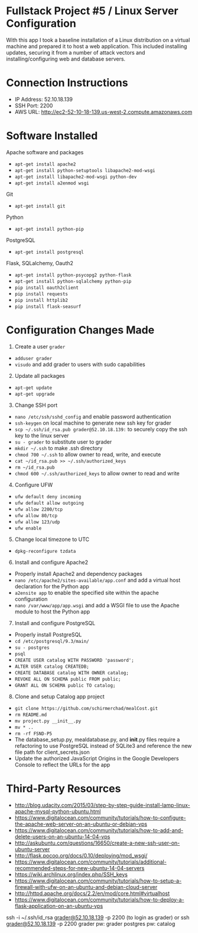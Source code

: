 # Fullstack Project #5 / Linux Server Configuration

With this app I took a baseline installation of a Linux distribution on a virtual machine and prepared it to host a web application. This included installing updates, securing it from a number of attack vectors and installing/configuring web and database servers.

# Connection Instructions
* IP Address: 52.10.18.139
* SSH Port: 2200
* AWS URL: http://ec2-52-10-18-139.us-west-2.compute.amazonaws.com

# Software Installed
Apache software and packages
* `apt-get install apache2`
* `apt-get install python-setuptools libapache2-mod-wsgi`
* `apt-get install libapache2-mod-wsgi python-dev`
* `apt-get install a2enmod wsgi`

Git
* `apt-get install git`

Python
* `apt-get install python-pip`

PostgreSQL
* `apt-get install postgresql`

Flask, SQLalchemy, Oauth2
* `apt-get install python-psycopg2 python-flask`
* `apt-get install python-sqlalchemy python-pip`
* `pip install oauth2client`
* `pip install requests`
* `pip install httplib2`
* `pip install flask-seasurf`

# Configuration Changes Made
1. Create a user `grader`
  * `adduser grader`
  * `visudo` and add grader to users with sudo capabilities
2. Update all packages
  * `apt-get update`
  * `apt-get upgrade`
3. Change SSH port
  * `nano /etc/ssh/sshd_config` and enable password authentication
  * `ssh-keygen` on local machine to generate new ssh key for grader
  * `scp ~/.ssh/id_rsa.pub grader@52.10.18.139:` to securely copy the ssh key to the linux server
  * `su - grader` to substitute user to grader
  * `mkdir ~/.ssh` to make .ssh directory
  * `chmod 700 ~/.ssh` to allow owner to read, write, and execute
  * `cat ~/id_rsa.pub >> ~/.ssh/authorized_keys`
  * `rm ~/id_rsa.pub`
  * `chmod 600 ~/.ssh/authorized_keys` to allow owner to read and write
4. Configure UFW
  * `ufw default deny incoming`
  * `ufw default allow outgoing`
  * `ufw allow 2200/tcp`
  * `ufw allow 80/tcp`
  * `ufw allow 123/udp`
  * `ufw enable`
5. Change local timezone to UTC
  * `dpkg-reconfigure tzdata`
6. Install and configure Apache2
  * Properly install Apache2 and dependency packages
  * `nano /etc/apache2/sites-available/app.conf` and add a virtual host declaration for the Python app
  * `a2ensite app` to enable the specified site within the apache configuration
  * `nano /var/www/app/app.wsgi` and add a WSGI file to use the Apache module to host the Python app
7. Install and configure PostgreSQL
  * Properly install PostgreSQL
  * `cd /etc/postgresql/9.3/main/`
  * `su - postgres`
  * `psql`
  * `CREATE USER catalog WITH PASSWORD 'password';`
  * `ALTER USER catalog CREATEDB;`
  * `CREATE DATABASE catalog WITH OWNER catalog;`
  * `REVOKE ALL ON SCHEMA public FROM public;`
  * `GRANT ALL ON SCHEMA public TO catalog;`
8. Clone and setup Catalog app project
  * `git clone https://github.com/schirmerchad/mealCost.git`
  * `rm README.md`
  * `mv project.py __init__.py`
  * `mv * ..`
  * `rm -rf FSND-P5`
  * The database_setup.py, mealdatabase.py, and __init__.py files require a refactoring to use PostgreSQL instead of SQLite3 and reference the new file path for client_secrets.json
  * Update the authorized JavaScript Origins in the Google Developers Console to reflect the URLs for the app

# Third-Party Resources
  * http://blog.udacity.com/2015/03/step-by-step-guide-install-lamp-linux-apache-mysql-python-ubuntu.html
  * https://www.digitalocean.com/community/tutorials/how-to-configure-the-apache-web-server-on-an-ubuntu-or-debian-vps
  * https://www.digitalocean.com/community/tutorials/how-to-add-and-delete-users-on-an-ubuntu-14-04-vps
  * http://askubuntu.com/questions/16650/create-a-new-ssh-user-on-ubuntu-server
  * http://flask.pocoo.org/docs/0.10/deploying/mod_wsgi/
  * https://www.digitalocean.com/community/tutorials/additional-recommended-steps-for-new-ubuntu-14-04-servers
  * https://wiki.archlinux.org/index.php/SSH_keys
  * https://www.digitalocean.com/community/tutorials/how-to-setup-a-firewall-with-ufw-on-an-ubuntu-and-debian-cloud-server
  * http://httpd.apache.org/docs/2.2/en/mod/core.html#virtualhost
  * https://www.digitalocean.com/community/tutorials/how-to-deploy-a-flask-application-on-an-ubuntu-vps

ssh -i ~/.ssh/id_rsa grader@52.10.18.139 -p 2200 (to login as grader)
or ssh grader@52.10.18.139 -p 2200
grader pw: grader
postgres pw: catalog

